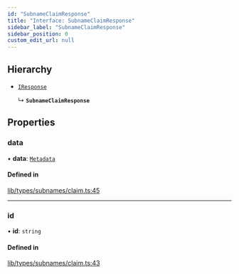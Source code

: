 ```yaml
---
id: "SubnameClaimResponse"
title: "Interface: SubnameClaimResponse"
sidebar_label: "SubnameClaimResponse"
sidebar_position: 0
custom_edit_url: null
---
```


## Hierarchy

- [`IResponse`](IResponse.md)

  ↳ **`SubnameClaimResponse`**

## Properties

### data

• **data**: [`Metadata`](Metadata.md)

#### Defined in

[lib/types/subnames/claim.ts:45](https://github.com/JustaName-id/JustaName-sdk/blob/11f6578/packages/@justaname.id/sdk/src/lib/types/subnames/claim.ts#L45)

___

### id

• **id**: `string`

#### Defined in

[lib/types/subnames/claim.ts:43](https://github.com/JustaName-id/JustaName-sdk/blob/11f6578/packages/@justaname.id/sdk/src/lib/types/subnames/claim.ts#L43)
